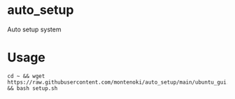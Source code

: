 # auto_setup

Auto setup system

# Usage

```
cd ~ && wget https://raw.githubusercontent.com/montenoki/auto_setup/main/ubuntu_gui.sh && bash setup.sh
```